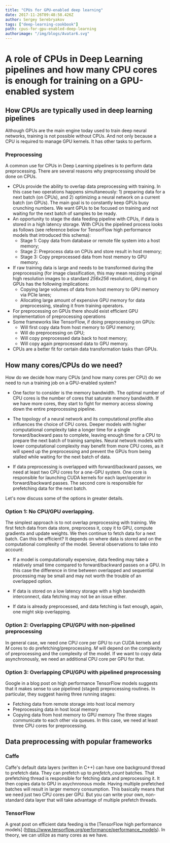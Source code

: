 ```yaml
---
title: "CPUs for GPU-enabled deep learning"
date: 2017-11-26T09:48:58.426Z
author: Sergey Serebryakov 
tags: ["deep-learning-cookbook"]
path: cpus-for-gpu-enabled-deep-learning
authorimage: "/img/blogs/Avatar6.svg"
---
```

# A role of CPUs in Deep Learning pipelines and how many CPU cores is enough for training on a GPU-enabled system

## How CPUs are typically used in deep learning pipelines

Although GPUs are the main engine today used to train deep neural networks, training is not possible without CPUs. And not only because a CPU is required to manage GPU kernels. It has other tasks to perform.

### Preprocessing
A common use for CPUs in Deep Learning pipelines is to perform data preprocessing. There are several reasons why preprocessing should be done on CPUs.

* CPUs provide the ability to overlap data preprocessing with training. In this case two operations happens simultaneously: 1) preparing data for a next batch (on CPUs), and 2) optimizing a neural network on a current batch (on GPUs). The main goal is to constantly keep GPUs busy crunching numbers. We want GPUs to be focused on training and not waiting for the next batch of samples to be ready.
* An opportunity to stage the data feeding pipeline with CPUs, if data is stored in a high latency storage. With CPUs the pipelined process looks as follows (see reference below for TensorFlow high performance models that introduced this schema):
  * Stage 1: Copy data from database or remote file system into a host memory;
  * Stage 2: Preprocess data on CPUs and store result in host memory;
  * Stage 3: Copy preprocessed data from host memory to GPU memory.
* If raw training data is large and needs to be transformed during the preprocessing (for image classification, this may mean resizing original high resolution images to a standard _256x256_ resolution), doing it on GPUs has the following implications:
  * Copying large volumes of data from host memory to GPU memory via PCIe lanes;
  * Allocating large amount of expensive GPU memory for data preprocessing, stealing it from training operators.
* For preprocessing on GPUs there should exist efficient GPU implementation of preprocessing operations
* Some frameworks like TensorFlow, if doing preprocessing on GPUs:
  * Will first copy data from host memory to GPU memory;
  * Will do preprocessing on GPU;
  * Will copy preprocessed data back to host memory;
  * Will copy again preprocessed data to GPU memory.
* CPUs are a better fit for certain data transformation tasks than GPUs.

## How many cores/CPUs do we need?

How do we decide how many CPUs (and how many cores per CPU) do we need to run a training job on a GPU-enabled system?

* One factor to consider is the memory bandwidth. The optimal number of CPU cores is the number of cores that saturate memory bandwidth. If we have more cores, they start to fight for memory access slowing down the entire preprocessing pipeline.

* The topology of a neural network and its computational profile also influences the choice of CPU cores. Deeper models with higher computational complexity take a longer time for a single forward/backward pass to complete, leaving enough time for a CPU to prepare the next batch of training samples.  Neural network models with lower computational complexity may benefit from more CPU cores, as it will speed up the preprocessing and prevent the GPUs from being stalled while waiting for the next batch of data.

* If data preprocessing is overlapped with forward/backward passes, we need at least two CPU cores for a one-GPU system. One core is responsible for launching CUDA kernels for each layer/operator in forward/backward passes. The second core is responsible for prefetching data for the next batch.

Let's now discuss some of the options in greater details. 

### Option 1: No CPU/GPU overlapping.
   The simplest approach is to not overlap preprocessing with training. We first fetch data from data store, preprocess it, copy it to GPU, compute gradients and update weights. We then continue to fetch data for a next batch. Can this be efficient? It depends on where data is stored and on the computational complexity of the model. Several observations to take into account:

  * If a model is computationally expensive, data feeding may take a relatively small time compared to forward/backward passes on a GPU. In this case the difference in time between overlapped and sequential processing may be small and may not worth the trouble of an overlapped option.
  
  * If data is stored on a low latency storage with a high bandwidth interconnect, data fetching may not be an issue either.
  
  * If data is already preprocessed, and data fetching is fast enough, again, one might skip overlapping.

### Option 2: Overlapping CPU/GPU with non-pipelined preprocessing
   In general case, we need one CPU core per GPU to run CUDA kernels and <i>M</i> cores to do prefetching/preprocessing. _M_ will depend on the complexity of preprocessing and the complexity of the model. If we want to copy data asynchronously, we need an additional CPU core per GPU for that.

### Option 3: Overlapping CPU/GPU with pipelined preprocessing
  Google in a blog post on high performance TensorFlow models suggests that it makes sense to use pipelined (staged) preprocessing routines. In particular, they suggest having three running stages:
  * Fetching data from remote storage into host local memory
  * Preprocessing data in host local memory
  * Copying data from host memory to GPU memory
  The three stages communicate to each other via queues. In this case, we need at least three CPU cores for preprocessing.

## Data preprocessing with popular frameworks
### Caffe
Caffe's default data layers (written in C++) can have one background thread to prefetch data. They can prefetch up to <i>prefetch_count</i> batches. That prefetching thread is responsible for fetching data and preprocessing it. It then copies data to GPU in asychnronous mode. Having multiple prefetched batches will result in larger memory consumption. This basically means that we need just two CPU cores per GPU. But you can write your own, non-standard data layer that will take advantage of multiple prefetch threads.

### TensorFlow
A great post on efficient data feeding is the [TensorFlow high performance models]
(https://www.tensorflow.org/performance/performance_models). In theory, we can utilize as many cores as we have.
